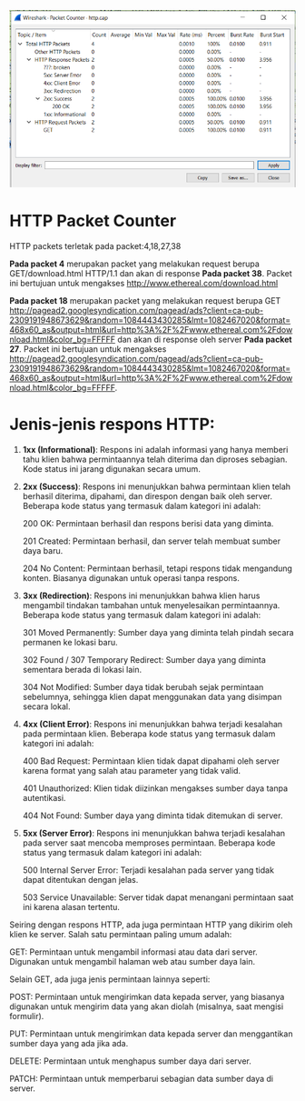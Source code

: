 ![](../asset/HttpPacket.PNG)
# HTTP Packet Counter

HTTP packets terletak pada packet:4,18,27,38

**Pada packet 4** merupakan packet yang melakukan request berupa GET/download.html HTTP/1.1 dan akan di response **Pada packet 38**. Packet ini bertujuan untuk mengakses http://www.ethereal.com/download.html

**Pada packet 18** merupakan packet yang melakukan request berupa GET http://pagead2.googlesyndication.com/pagead/ads?client=ca-pub-2309191948673629&random=1084443430285&lmt=1082467020&format=468x60_as&output=html&url=http%3A%2F%2Fwww.ethereal.com%2Fdownload.html&color_bg=FFFFF dan akan di response oleh server **Pada packet 27**. Packet ini bertujuan untuk mengakses http://pagead2.googlesyndication.com/pagead/ads?client=ca-pub-2309191948673629&random=1084443430285&lmt=1082467020&format=468x60_as&output=html&url=http%3A%2F%2Fwww.ethereal.com%2Fdownload.html&color_bg=FFFFF.

# Jenis-jenis respons HTTP:

1. **1xx (Informational)**: Respons ini adalah informasi yang hanya memberi tahu klien bahwa permintaannya telah diterima dan diproses sebagian. Kode status ini jarang digunakan secara umum.

2. **2xx (Success)**: Respons ini menunjukkan bahwa permintaan klien telah berhasil diterima, dipahami, dan direspon dengan baik oleh server. Beberapa kode status yang termasuk dalam kategori ini adalah:

   200 OK: Permintaan berhasil dan respons berisi data yang diminta.

   201 Created: Permintaan berhasil, dan server telah membuat sumber daya baru.

   204 No Content: Permintaan berhasil, tetapi respons tidak mengandung konten. Biasanya digunakan untuk operasi tanpa respons.

3. **3xx (Redirection)**: Respons ini menunjukkan bahwa klien harus mengambil tindakan tambahan untuk menyelesaikan permintaannya. Beberapa kode status yang termasuk dalam kategori ini adalah:

   301 Moved Permanently: Sumber daya yang diminta telah pindah secara permanen ke lokasi baru.

   302 Found / 307 Temporary Redirect: Sumber daya yang diminta sementara berada di lokasi lain.

   304 Not Modified: Sumber daya tidak berubah sejak permintaan sebelumnya, sehingga klien dapat menggunakan data yang disimpan secara lokal.

4. **4xx (Client Error)**: Respons ini menunjukkan bahwa terjadi kesalahan pada permintaan klien. Beberapa kode status yang termasuk dalam kategori ini adalah:

   400 Bad Request: Permintaan klien tidak dapat dipahami oleh server karena format yang salah atau parameter yang tidak valid.

   401 Unauthorized: Klien tidak diizinkan mengakses sumber daya tanpa autentikasi.

   404 Not Found: Sumber daya yang diminta tidak ditemukan di server.

5. **5xx (Server Error)**: Respons ini menunjukkan bahwa terjadi kesalahan pada server saat mencoba memproses permintaan. Beberapa kode status yang termasuk dalam kategori ini adalah:

   500 Internal Server Error: Terjadi kesalahan pada server yang tidak dapat ditentukan dengan jelas.

   503 Service Unavailable: Server tidak dapat menangani permintaan saat ini karena alasan tertentu.

Seiring dengan respons HTTP, ada juga permintaan HTTP yang dikirim oleh klien ke server. Salah satu permintaan paling umum adalah:

GET: Permintaan untuk mengambil informasi atau data dari server. Digunakan untuk mengambil halaman web atau sumber daya lain.

Selain GET, ada juga jenis permintaan lainnya seperti:

POST: Permintaan untuk mengirimkan data kepada server, yang biasanya digunakan untuk mengirim data yang akan diolah (misalnya, saat mengisi formulir).

PUT: Permintaan untuk mengirimkan data kepada server dan menggantikan sumber daya yang ada jika ada.

DELETE: Permintaan untuk menghapus sumber daya dari server.

PATCH: Permintaan untuk memperbarui sebagian data sumber daya di server.

